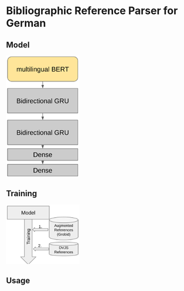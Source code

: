 # Bibliographic Reference Parser for German 
## Model
<img src="misc/model.png" width="200"/>

## Training
<img src="misc/train.png" width="200"/>

## Usage
